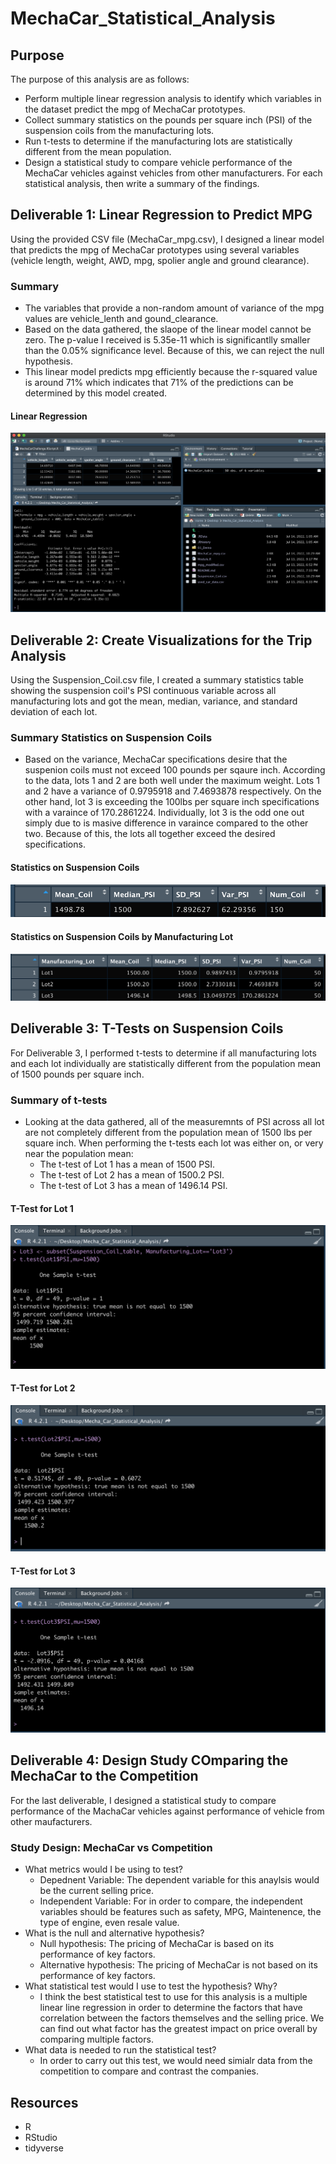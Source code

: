 # MechaCar_Statistical_Analysis
## Purpose 
The purpose of this analysis are as follows:
- Perform multiple linear regression analysis to identify which variables in the dataset predict the mpg of MechaCar prototypes.
- Collect summary statistics on the pounds per square inch (PSI) of the suspension coils from the manufacturing lots.
- Run t-tests to determine if the manufacturing lots are statistically different from the mean population.
- Design a statistical study to compare vehicle performance of the MechaCar vehicles against vehicles from other manufacturers. For each statistical analysis, then write a summary of the findings.

## Deliverable 1: Linear Regression to Predict MPG
Using the provided CSV file (MechaCar_mpg.csv), I designed a linear model that predicts the mpg of MechaCar prototypes using several variables (vehicle length, weight, AWD, mpg, spolier angle and ground clearance).

### Summary
- The variables that provide a non-random amount of variance of the mpg values are vehicle_lenth and gound_clearance. 
- Based on the data gathered, the slaope of the linear model cannot be zero. The p-value I received is 5.35e-11 which is significantlly smaller than the 0.05% significance level. Because of this, we can reject the null hypothesis.
- This linear model predicts mpg efficiently because the r-squared value is around 71% which indicates that 71% of the predictions can be determined by this model created.

#### Linear Regression 
![Linear_Model](Mecha_Car_Statistical_Analysis/Linear_Model.png)

## Deliverable 2: Create Visualizations for the Trip Analysis
Using the Suspension_Coil.csv file, I created a summary statistics table showing the suspension coil's PSI continuous variable across all manufacturing lots and got the mean, median, variance, and standard deviation of each lot.

### Summary Statistics on Suspension Coils
- Based on the variance, MechaCar specifications desire that the suspenion coils must not exceed 100 pounds per sqaure inch. According to the data, lots 1 and 2 are both well under the maximum weight. Lots 1 and 2 have a variance of 0.9795918 and 7.4693878 respectively. On the other hand, lot 3 is exceeding the 100lbs per square inch specifications with a varaince of 170.2861224. Individually, lot 3 is the odd one out simply due to is masive difference in varaince compared to the other two. Because of this, the lots all together exceed the desired specifications. 

#### Statistics on Suspension Coils
![Coil_Stats](Mecha_Car_Statistical_Analysis/Coil_Stats.png)

#### Statistics on Suspension Coils by Manufacturing Lot
![Lot_Stats](Mecha_Car_Statistical_Analysis/Lot_Stats.png)

## Deliverable 3: T-Tests on Suspension Coils 
For Deliverable 3, I performed t-tests to determine if all manufacturing lots and each lot individually are statistically different from the population mean of 1500 pounds per square inch. 

### Summary of t-tests
- Looking at the data gathered, all of the measuremnts of PSI across all lot are not completely different from the population mean of 1500 lbs per square inch. When performing the t-tests each lot was either on, or very near the population mean:
  - The t-test of Lot 1 has a mean of 1500 PSI. 
  - The t-test of Lot 2 has a mean of 1500.2 PSI.
  - The t-test of Lot 3 has a mean of 1496.14 PSI.

#### T-Test for Lot 1
![Lot1_T_Test](Mecha_Car_Statistical_Analysis/Lot1_T_Test.png)

#### T-Test for Lot 2
![Lot2_T_Test](Mecha_Car_Statistical_Analysis/Lot2_T_Test.png)

#### T-Test for Lot 3
![Lot3_T_Test](Mecha_Car_Statistical_Analysis/Lot3_T_Test.png)

## Deliverable 4: Design Study COmparing the MechaCar to the Competition 
For the last deliverable, I designed a statistical study to compare performance of the MachaCar vehicles against performance of vehicle from other maufacturers.

### Study Design: MechaCar vs Competition
- What metrics would I be using to test?
  - Depednent Variable: The dependent variable for this anaylsis would be the current selling price.
  - Independent Variable: For in order to compare, the independent variables should be features such as safety, MPG, Maintenence, the type of engine, even resale value.
- What is the null and alternative hypothesis?
  - Null hypothesis: The pricing of MechaCar is based on its performance of key factors.
  - Alternative hypothesis: The pricing of MechaCar is not based on its performance of key factors.
- What statistical test would I use to test the hypothesis? Why?
  - I think the best statistical test to use for this analysis is a multiple linear line regression in order to determine the factors that have correlation between the     factors themselves and the selling price. We can find out what factor has the greatest impact on price overall by comparing multiple factors.
- What data is needed to run the statistical test?
  - In order to carry out this test, we would need simialr data from the competition to compare and contrast the companies.

## Resources
- R
- RStudio
- tidyverse
